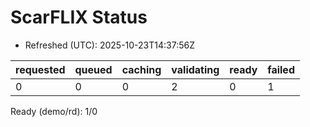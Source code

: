 ﻿# ScarFLIX Status

* Refreshed (UTC): 2025-10-23T14:37:56Z

| requested | queued | caching | validating | ready | failed |
|-----------|--------|---------|------------|-------|--------|
| 0 | 0 | 0 | 2 | 0 | 1 |

Ready (demo/rd): 1/0
